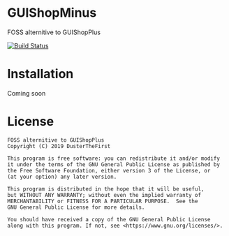 # GUIShopMinus
FOSS alternitive to GUIShopPlus

[![Build Status](https://travis-ci.org/whsmc/GUIShopMinus.svg?branch=master)](https://travis-ci.org/whsmc/GUIShopMinus)
# Installation

Coming soon

# License

    FOSS alternitive to GUIShopPlus 
    Copyright (C) 2019 DusterTheFirst

    This program is free software: you can redistribute it and/or modify
    it under the terms of the GNU General Public License as published by
    the Free Software Foundation, either version 3 of the License, or
    (at your option) any later version.

    This program is distributed in the hope that it will be useful,
    but WITHOUT ANY WARRANTY; without even the implied warranty of
    MERCHANTABILITY or FITNESS FOR A PARTICULAR PURPOSE.  See the
    GNU General Public License for more details.

    You should have received a copy of the GNU General Public License
    along with this program. If not, see <https://www.gnu.org/licenses/>.
